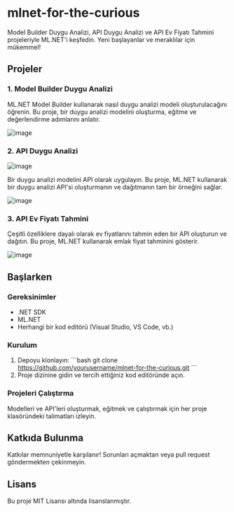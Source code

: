 # mlnet-for-the-curious

Model Builder Duygu Analizi, API Duygu Analizi ve API Ev Fiyatı Tahmini projeleriyle ML.NET'i keşfedin. Yeni başlayanlar ve meraklılar için mükemmel!

## Projeler

### 1. Model Builder Duygu Analizi
ML.NET Model Builder kullanarak nasıl duygu analizi modeli oluşturulacağını öğrenin. Bu proje, bir duygu analizi modelini oluşturma, eğitme ve değerlendirme adımlarını anlatır.

![image](https://github.com/KardelRuveyda/mlnet-for-the-curious/assets/33912144/39527ae7-08ee-4286-a5d9-7ec91918210b)

### 2. API Duygu Analizi

![image](https://github.com/KardelRuveyda/mlnet-for-the-curious/assets/33912144/ff170327-2311-4fd1-9411-45509e8fb8f8)


Bir duygu analizi modelini API olarak uygulayın. Bu proje, ML.NET kullanarak bir duygu analizi API'si oluşturmanın ve dağıtmanın tam bir örneğini sağlar.

![image](https://github.com/KardelRuveyda/mlnet-for-the-curious/assets/33912144/88e332d5-6117-42c4-bcdd-cea90e76288a)

### 3. API Ev Fiyatı Tahmini
Çeşitli özelliklere dayalı olarak ev fiyatlarını tahmin eden bir API oluşturun ve dağıtın. Bu proje, ML.NET kullanarak emlak fiyat tahminini gösterir.

![image](https://github.com/KardelRuveyda/mlnet-for-the-curious/assets/33912144/ee2f00d1-c1aa-4226-a2a6-0f882eaff7de)

## Başlarken

### Gereksinimler
- .NET SDK
- ML.NET
- Herhangi bir kod editörü (Visual Studio, VS Code, vb.)

### Kurulum
1. Depoyu klonlayın:
   \`\`\`bash
   git clone https://github.com/yourusername/mlnet-for-the-curious.git
   \`\`\`
2. Proje dizinine gidin ve tercih ettiğiniz kod editöründe açın.

### Projeleri Çalıştırma
Modelleri ve API'leri oluşturmak, eğitmek ve çalıştırmak için her proje klasöründeki talimatları izleyin.

## Katkıda Bulunma
Katkılar memnuniyetle karşılanır! Sorunları açmaktan veya pull request göndermekten çekinmeyin.

## Lisans
Bu proje MIT Lisansı altında lisanslanmıştır.
